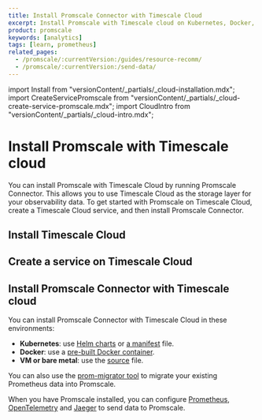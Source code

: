 ```yaml
---
title: Install Promscale Connector with Timescale Cloud
excerpt: Install Promscale with Timescale cloud on Kubernetes, Docker, virtual machine, or bare metal
product: promscale
keywords: [analytics]
tags: [learn, prometheus]
related_pages:
  - /promscale/:currentVersion:/guides/resource-recomm/
  - /promscale/:currentVersion:/send-data/
---
```


import Install from "versionContent/_partials/_cloud-installation.mdx";
import CreateServicePromscale from "versionContent/_partials/_cloud-create-service-promscale.mdx";
import CloudIntro from "versionContent/_partials/_cloud-intro.mdx";

# Install Promscale with Timescale cloud

You can install Promscale with Timescale Cloud by running Promscale Connector. 
This allows you to use Timescale Cloud as the storage layer for your observability data.
To get started with Promscale on Timescale Cloud, create a Timescale Cloud
service, and then install Promscale Connector.

## Install Timescale Cloud

<CloudIntro />

<Install />

## Create a service on Timescale Cloud

</CreateServicePromscale>

## Install Promscale Connector with Timescale cloud

You can install Promscale Connector with Timescale Cloud in these environments:

*   **Kubernetes**: use [Helm charts][promscale-install-helm] or 
    [a manifest][promscale-install-k8s-manifest] file.
*   **Docker**: use a [pre-built Docker container][promscale-install-docker].
*   **VM or bare metal**: use the [source][promscale-install-source] file.

You can also use the [prom-migrator tool][promscale-install-prom-migrator] to
migrate your existing Prometheus data into Promscale.

When you have Promscale installed, you can configure
[Prometheus][config-prometheus], [OpenTelemetry][config-otel] and 
[Jaeger][config-jaeger] to send data to Promscale.

[config-jaeger]: /promscale/:currentVersion:/send-data/jaeger/
[config-otel]: /promscale/:currentVersion:/send-data/opentelemetry/
[config-prometheus]: /promscale/:currentVersion:/send-data/prometheus/
[promscale-install-docker]: /promscale/:currentVersion:/installation/promscale-with-timescale-cloud/docker/
[promscale-install-helm]: https://docs.timescale.com/promscale/latest/installation/promscale-with-timescale-cloud/kubernetes/#install-promscale-with-helm
[promscale-install-k8s-manifest]: /promscale/:currentVersion:/installation/promscale-with-timescale-cloud/kubernetes/#install-promscale-with-a-manifest-file
[promscale-install-prom-migrator]: /promscale/:currentVersion:/guides/prom-migrator/
[promscale-install-source]: /promscale/:currentVersion:/installation/promscale-with-timescale-cloud/binary/
[timescale-features]: https://www.timescale.com/products/#Features
[sign-up]: https://www.timescale.com/timescale-signup